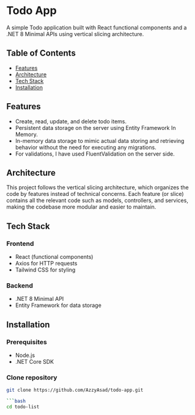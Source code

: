 # Todo App

A simple Todo application built with React functional components and a .NET 8 Minimal APIs using vertical slicing architecture.

## Table of Contents

- [Features](#features)
- [Architecture](#architecture)
- [Tech Stack](#tech-stack)
- [Installation](#installation)

## Features

- Create, read, update, and delete todo items.
- Persistent data storage on the server using Entity Framework In Memory.
- In-memory data storage to mimic actual data storing and retrieving behavior without the need for executing any migrations.
- For validations, I have used FluentValidation on the server side.

## Architecture

This project follows the vertical slicing architecture, which organizes the code by features instead of technical concerns. Each feature (or slice) contains all the relevant code such as models, controllers, and services, making the codebase more modular and easier to maintain.

## Tech Stack

### Frontend

- React (functional components)
- Axios for HTTP requests
- Tailwind CSS for styling

### Backend

- .NET 8 Minimal API
- Entity Framework for data storage

## Installation

### Prerequisites

- Node.js
- .NET Core SDK

### Clone repository

   ```bash
   git clone https://github.com/AzzyAsad/todo-app.git

   ```bash
   cd todo-list
